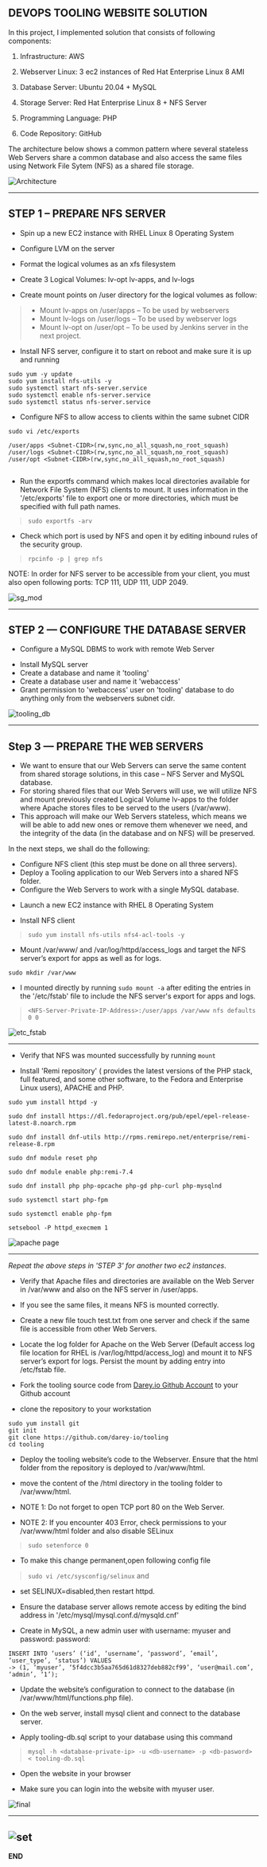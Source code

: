 ## DEVOPS TOOLING WEBSITE SOLUTION

In this project, I implemented solution that consists of following components: 

1. Infrastructure: AWS

2. Webserver Linux: 3 ec2 instances of Red Hat Enterprise Linux 8 AMI

3. Database Server: Ubuntu 20.04 + MySQL

4. Storage Server: Red Hat Enterprise Linux 8 + NFS Server

5. Programming Language: PHP

6. Code Repository: GitHub

The architecture below shows a common pattern where several stateless Web Servers share a common database and also access the same files using Network File Sytem (NFS) as a shared file storage. 

![Architecture](https://user-images.githubusercontent.com/114196715/197935726-72d0fae3-620a-4d9f-bca1-62d644a0faa2.png)

---

## STEP 1 – PREPARE NFS SERVER

* Spin up a new EC2 instance with RHEL Linux 8 Operating System

* Configure LVM on the server

* Format the logical volumes as an xfs filesystem

* Create 3 Logical Volumes: lv-opt lv-apps, and lv-logs

* Create mount points on /user directory for the logical volumes as follow:
> - Mount lv-apps on /user/apps – To be used by webservers
> - Mount lv-logs on /user/logs – To be used by webserver logs
> - Mount lv-opt on /user/opt – To be used by Jenkins server in the next project.

* Install NFS server, configure it to start on reboot and make sure it is up and running

```
sudo yum -y update
sudo yum install nfs-utils -y
sudo systemctl start nfs-server.service
sudo systemctl enable nfs-server.service
sudo systemctl status nfs-server.service

```

* Configure NFS to allow access to clients within the same subnet CIDR

```
sudo vi /etc/exports

/user/apps <Subnet-CIDR>(rw,sync,no_all_squash,no_root_squash)
/user/logs <Subnet-CIDR>(rw,sync,no_all_squash,no_root_squash)
/user/opt <Subnet-CIDR>(rw,sync,no_all_squash,no_root_squash)


```
- Run the exportfs command which makes local directories available for Network File System (NFS) clients to mount. It uses information in the '/etc/exports' file to export one or more directories, which must be specified with full path names.

> ` sudo exportfs -arv `

* Check which port is used by NFS and open it by editing inbound rules of the security group.

> ` rpcinfo -p | grep nfs `

NOTE: In order for NFS server to be accessible from your client, you must also open following ports: TCP 111, UDP 111, UDP 2049.

![sg_mod](https://user-images.githubusercontent.com/114786664/204312153-41d1274d-c19f-4a1d-9010-d9bc8b493069.png)

---

## STEP 2 — CONFIGURE THE DATABASE SERVER

- Configure a MySQL DBMS to work with remote Web Server
* Install MySQL server
* Create a database and name it 'tooling'
* Create a database user and name it 'webaccess'
* Grant permission to 'webaccess' user on 'tooling' database to do anything only from the webservers subnet cidr.

![tooling_db](https://user-images.githubusercontent.com/114786664/204312156-c0ede033-a650-45aa-a8df-618a03ba8287.png)

---

## Step 3 — PREPARE THE WEB SERVERS

- We want to ensure that our Web Servers can serve the same content from shared storage solutions, in this case – NFS Server and MySQL database.
- For storing shared files that our Web Servers will use, we will utilize NFS and mount previously created Logical Volume lv-apps to the folder where Apache stores files to be served to the users (/var/www).
- This approach will make our Web Servers stateless, which means we will be able to add new ones or remove them whenever we need, and the integrity of the data (in the database and on NFS) will be preserved.

In the next steps, we shall do the following:

- Configure NFS client (this step must be done on all three servers).
- Deploy a Tooling application to our Web Servers into a shared NFS folder.
- Configure the Web Servers to work with a single MySQL database.

* Launch a new EC2 instance with RHEL 8 Operating System

* Install NFS client

> ` sudo yum install nfs-utils nfs4-acl-tools -y `

* Mount /var/www/ and /var/log/httpd/access_logs and target the NFS server’s export for apps as well as for logs.

``` 
sudo mkdir /var/www 
```
- I mounted directly by running ` sudo mount -a ` after editing the entries in the '/etc/fstab' file to include the NFS server's export for apps and logs.

> ` <NFS-Server-Private-IP-Address>:/user/apps /var/www nfs defaults 0 0 `

![etc_fstab](https://user-images.githubusercontent.com/114786664/204312142-a0194e52-c500-4146-8a66-1b312680df14.png)

---

* Verify that NFS was mounted successfully by running `mount`

* Install 'Remi repository' ( provides the latest versions of the PHP stack, full featured, and some other software, to the Fedora and Enterprise Linux users), APACHE and PHP.

```
sudo yum install httpd -y

sudo dnf install https://dl.fedoraproject.org/pub/epel/epel-release-latest-8.noarch.rpm

sudo dnf install dnf-utils http://rpms.remirepo.net/enterprise/remi-release-8.rpm

sudo dnf module reset php

sudo dnf module enable php:remi-7.4

sudo dnf install php php-opcache php-gd php-curl php-mysqlnd

sudo systemctl start php-fpm

sudo systemctl enable php-fpm

setsebool -P httpd_execmem 1

```
![apache page](https://user-images.githubusercontent.com/114786664/204312130-02e9182d-cdd6-4d6e-b1a8-5ed850c77d19.png)

---

*Repeat the above steps in 'STEP 3' for another two ec2 instances*.

* Verify that Apache files and directories are available on the Web Server in /var/www and also on the NFS server in /user/apps. 

- If you see the same files, it means NFS is mounted correctly.

- Create a new file touch test.txt from one server and check if the same file is accessible from other Web Servers.

* Locate the log folder for Apache on the Web Server (Default access log file location for RHEL is  /var/log/httpd/access_log) and mount it to NFS server’s export for logs. Persist the mount by adding entry into /etc/fstab file.


* Fork the tooling source code from [Darey.io Github Account](https://github.com/darey-io/tooling) to your Github account

- clone the repository to your workstation

```
sudo yum install git
git init
git clone https://github.com/darey-io/tooling
cd tooling

```

* Deploy the tooling website’s code to the Webserver. Ensure that the html folder from the repository is deployed to /var/www/html.

- move the content of the /html directory in the tooling folder to /var/www/html.

- NOTE 1: Do not forget to open TCP port 80 on the Web Server.

- NOTE 2: If you encounter 403 Error, check permissions to your /var/www/html folder and also disable SELinux 

> ` sudo setenforce 0 `

- To make this change permanent,open following config file 

> ` sudo vi /etc/sysconfig/selinux ` and 

- set SELINUX=disabled,then restart httpd.

* Ensure the database server allows remote access by editing the bind address in '/etc/mysql/mysql.conf.d/mysqld.cnf'

* Create in MySQL, a new admin user with username: myuser and password: password:

```
INSERT INTO ‘users’ (‘id’, ‘username’, ‘password’, ’email’, ‘user_type’, ‘status’) VALUES
-> (1, ‘myuser’, ‘5f4dcc3b5aa765d61d8327deb882cf99’, ‘user@mail.com’, ‘admin’, ‘1’);

```

* Update the website’s configuration to connect to the database (in /var/www/html/functions.php file).


* On the web server, install mysql client and connect to the database server.

- Apply tooling-db.sql script to your database using this command 

> `mysql -h <database-private-ip> -u <db-username> -p <db-pasword> < tooling-db.sql`

* Open the website in your browser

- Make sure you can login into the website with myuser user.

![final](https://user-images.githubusercontent.com/114786664/204312145-554df781-c76c-434a-848e-4170a82c5f89.png)

---

![set](https://user-images.githubusercontent.com/114786664/204312150-211733ad-25c7-4d93-90ec-5f22d651f996.png)
---

__END__
